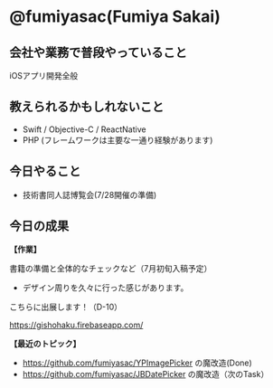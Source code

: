 # @fumiyasac(Fumiya Sakai)

## 会社や業務で普段やっていること

iOSアプリ開発全般

## 教えられるかもしれないこと

+ Swift / Objective-C / ReactNative
+ PHP (フレームワークは主要な一通り経験があります)

## 今日やること

+ 技術書同人誌博覧会(7/28開催の準備)

## 今日の成果

__【作業】__

書籍の準備と全体的なチェックなど（7月初旬入稿予定）

+ デザイン周りを久々に行った感じがあります。

こちらに出展します！（D-10）

https://gishohaku.firebaseapp.com/

__【最近のトピック】__

+ https://github.com/fumiyasac/YPImagePicker の魔改造(Done)
+ https://github.com/fumiyasac/JBDatePicker の魔改造（次のTask）

